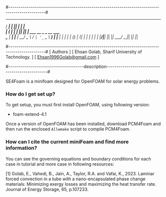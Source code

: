 #------------------------------------------------------------------------------------------------#

   _____ ______ _  _   ______                    
  / ____|  ____| || | |  ____|                   
 | (___ | |__  | || |_| |__ ___   __ _ _ __ ___  
  \___ \|  __| |__   _|  __/ _ \ / _` | '_ ` _ \ 
  ____) | |____   | | | | | (_) | (_| | | | | | |
 |_____/|______|  |_| |_|  \___/ \__,_|_| |_| |_|
                                                 
#------------------------------------------------------------------------------------------------#
[                                    Authors                                                     ]
[                 Ehsan Golab, Sharif University of Technology.                                  ]
[                           Ehsan1996Golab@gmail.com                                             ]                


#--------------------------------------description------------------------------------------------#

SE4Foam is a minifoam designed for OpenFOAM for solar energy problems.



### How do I get set up? ###

To get setup, you must first install OpenFOAM, using following version:
- foam-extend-4.1

Once a version of OpenFOAM has been installed, download PCM4Foam and then run the enclosed `Allwmake` script to compile PCM4Foam.



### How can I cite the current miniFoam and find more information? ###

You can see the governing equations and boundary conditions for each case in tutorial and more case in following resources:

[1] Golab, E., Vahedi, B., Jain, A., Taylor, R.A. and Vafai, K., 2023. Laminar forced convection in a tube with a nano-encapsulated phase change materials: Minimizing exergy losses and maximizing the heat transfer rate. Journal of Energy Storage, 65, p.107233.


